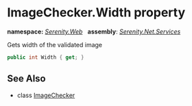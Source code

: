 # ImageChecker.Width property
**namespace:** *[Serenity.Web](../../README.md#serenity.web-namespace)*   **assembly**: *[Serenity.Net.Services](../../README.md)*

Gets width of the validated image

```csharp
public int Width { get; }
```

## See Also

* class [ImageChecker](../ImageChecker.md)